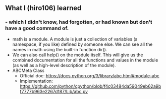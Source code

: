 ## What I (hiro106) learned
### - which I didn't know, had forgotten, or had known but don't have a good command of.
- math is a module. A module is just a collection of variables (a namespace, if you like) defined by someone else. We can see all the names in math using the built-in function dir().
- We can also call help() on the module itself. This will give us the combined documentation for all the functions and values in the module (as well as a high-level description of the module). 
- ABCMeta Class
  - Official doc: https://docs.python.org/3/library/abc.html#module-abc
  - Implementation: https://github.com/python/cpython/blob/f4c03484da59049eb62a9bf7777b963e2267d187/Lib/abc.py
